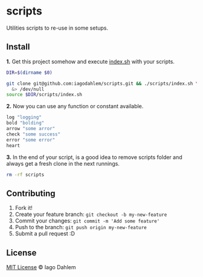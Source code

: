 # scripts

Utilities scripts to re-use in some setups.

## Install

**1.** Get this project somehow and execute [index.sh](index.sh) with your scripts.

```sh
DIR=$(dirname $0)

git clone git@github.com:iagodahlem/scripts.git && ./scripts/index.sh \
  &> /dev/null
source $DIR/scripts/index.sh
```

**2.** Now you can use any function or constant available.

```sh
log "logging"
bold "bolding"
arrow "some arror"
check "some success"
error "some error"
heart
```

**3.** In the end of your script, is a good idea to remove scripts folder and always get a fresh clone in the next runnings.

```sh
rm -rf scripts
```

## Contributing

1. Fork it!
2. Create your feature branch: `git checkout -b my-new-feature`
3. Commit your changes: `git commit -m 'Add some feature'`
4. Push to the branch: `git push origin my-new-feature`
5. Submit a pull request :D

## License

[MIT License](http://iagodahlem.mit-license.org/) © Iago Dahlem
